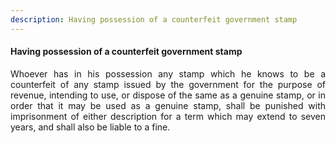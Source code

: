 ```yaml
---
description: Having possession of a counterfeit government stamp
---
```


#### Having possession of a counterfeit government stamp
<div style="text-align: justify">

Whoever has in his possession any stamp which he knows to be a counterfeit of any stamp issued by the government for the purpose of revenue, intending to use, or dispose of the same as a genuine stamp, or in order that it may be used as a genuine stamp, shall be punished with imprisonment of either description for a term which may extend to seven years, and shall also be liable to a fine.

</div>
